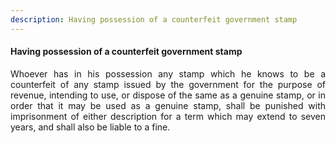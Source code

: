 ```yaml
---
description: Having possession of a counterfeit government stamp
---
```


#### Having possession of a counterfeit government stamp
<div style="text-align: justify">

Whoever has in his possession any stamp which he knows to be a counterfeit of any stamp issued by the government for the purpose of revenue, intending to use, or dispose of the same as a genuine stamp, or in order that it may be used as a genuine stamp, shall be punished with imprisonment of either description for a term which may extend to seven years, and shall also be liable to a fine.

</div>
